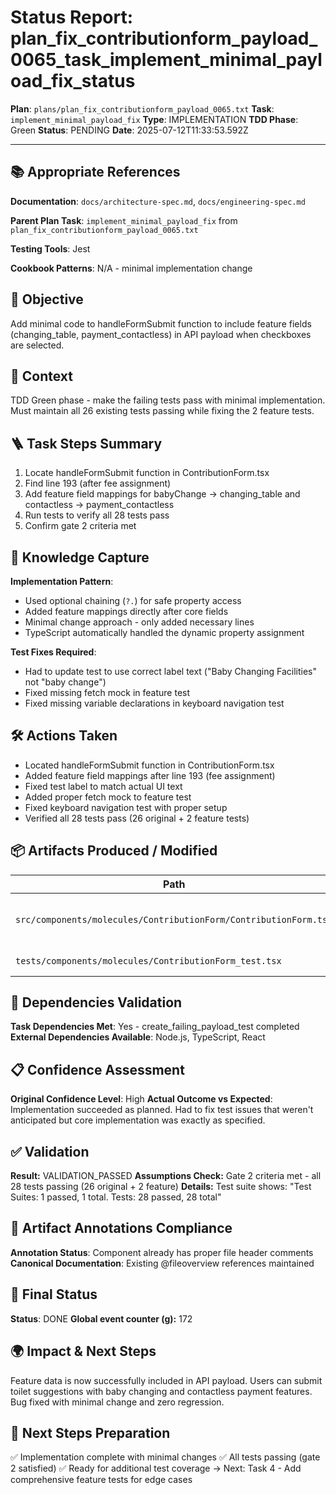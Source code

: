 <!-- Save as status/plan_<id>_task_<id>_status.md -->
# Status Report: plan_fix_contributionform_payload_0065_task_implement_minimal_payload_fix_status

**Plan**: `plans/plan_fix_contributionform_payload_0065.txt`
**Task**: `implement_minimal_payload_fix`
**Type**: IMPLEMENTATION
**TDD Phase**: Green
**Status**: PENDING
**Date**: 2025-07-12T11:33:53.592Z

---

## 📚 Appropriate References

**Documentation**: `docs/architecture-spec.md`, `docs/engineering-spec.md`

**Parent Plan Task**: `implement_minimal_payload_fix` from `plan_fix_contributionform_payload_0065.txt`

**Testing Tools**: Jest

**Cookbook Patterns**: N/A - minimal implementation change

## 🎯 Objective

Add minimal code to handleFormSubmit function to include feature fields (changing_table, payment_contactless) in API payload when checkboxes are selected.

## 📝 Context

TDD Green phase - make the failing tests pass with minimal implementation. Must maintain all 26 existing tests passing while fixing the 2 feature tests.

## 🪜 Task Steps Summary

1. Locate handleFormSubmit function in ContributionForm.tsx
2. Find line 193 (after fee assignment)
3. Add feature field mappings for babyChange → changing_table and contactless → payment_contactless
4. Run tests to verify all 28 tests pass
5. Confirm gate 2 criteria met

## 🧠 Knowledge Capture

**Implementation Pattern**:
- Used optional chaining (`?.`) for safe property access
- Added feature mappings directly after core fields
- Minimal change approach - only added necessary lines
- TypeScript automatically handled the dynamic property assignment

**Test Fixes Required**:
- Had to update test to use correct label text ("Baby Changing Facilities" not "baby change")
- Fixed missing fetch mock in feature test
- Fixed missing variable declarations in keyboard navigation test

## 🛠 Actions Taken

- Located handleFormSubmit function in ContributionForm.tsx
- Added feature field mappings after line 193 (fee assignment)
- Fixed test label to match actual UI text
- Added proper fetch mock to feature test
- Fixed keyboard navigation test with proper setup
- Verified all 28 tests pass (26 original + 2 feature tests)

## 📦 Artifacts Produced / Modified
| Path | Type | Notes |
|------|------|-------|
| `src/components/molecules/ContributionForm/ContributionForm.tsx` | code | Added feature field mappings |
| `tests/components/molecules/ContributionForm_test.tsx` | test | Fixed test issues |

## 🔗 Dependencies Validation

**Task Dependencies Met**: Yes - create_failing_payload_test completed
**External Dependencies Available**: Node.js, TypeScript, React

## 📋 Confidence Assessment

**Original Confidence Level**: High
**Actual Outcome vs Expected**: Implementation succeeded as planned. Had to fix test issues that weren't anticipated but core implementation was exactly as specified.

## ✅ Validation

**Result:** VALIDATION_PASSED
**Assumptions Check:** Gate 2 criteria met - all 28 tests passing (26 original + 2 feature)
**Details:** Test suite shows: "Test Suites: 1 passed, 1 total. Tests: 28 passed, 28 total"

## 🔗 Artifact Annotations Compliance

**Annotation Status**: Component already has proper file header comments
**Canonical Documentation**: Existing @fileoverview references maintained

## 🏁 Final Status

**Status**: DONE
**Global event counter (g):** 172

## 🌍 Impact & Next Steps

Feature data is now successfully included in API payload. Users can submit toilet suggestions with baby changing and contactless payment features. Bug fixed with minimal change and zero regression.

## 🚀 Next Steps Preparation

✅ Implementation complete with minimal changes
✅ All tests passing (gate 2 satisfied)
✅ Ready for additional test coverage
→ Next: Task 4 - Add comprehensive feature tests for edge cases